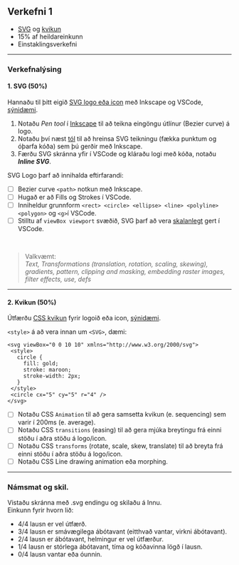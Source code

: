 ## Verkefni 1 

- [SVG](https://github.com/GunnarThorunnarson/FORR3FV05EU/wiki/SVG) og [kvikun](https://github.com/GunnarThorunnarson/FORR3FV05EU/wiki/Kvikun)
- 15% af heildareinkunn
- Einstaklingsverkefni

---

### Verkefnalýsing


#### 1. SVG (50%)
Hannaðu til þitt eigið [SVG logo eða icon](https://m2.material.io/design/iconography/product-icons.html#icon-treatments) með Inkscape og VSCode, [sýnidæmi](https://icons8.com/icons/set/logo). 

1. Notaðu _Pen tool_ í [Inkscape](https://github.com/GunnarThorunnarson/FORR3FV05EU/wiki/Inkscape) til að teikna eingöngu útlínur (Bezier curve) á logo. 
1. Notaðu því næst [tól](https://github.com/GunnarThorunnarson/FORR3FV05EU/wiki/SVG#t%C3%B3l-og-ritlar) til að hreinsa SVG teikningu (fækka punktum og óþarfa kóða) sem þú gerðir með Inkscape. 
1. Færðu SVG skránna yfir í VSCode og kláraðu logi með kóða, notaðu _**Inline SVG**_. 

SVG Logo þarf að innihalda eftirfarandi:

- [ ] Bezier curve `<path>` notkun með Inkscape. 
- [ ] Hugað er að Fills og Strokes í VSCode.
- [ ] Inniheldur grunnform `<rect> <circle> <ellipse> <line> <polyline> <polygon>` og `<g>`í VSCode.
- [ ] Stilltu af `viewBox viewport` svæðið, SVG þarf að vera [skalanlegt](https://css-tricks.com/scale-svg/) gert í VSCode.

<br>

> Valkvæmt:  <br> _Text, Transformations (translation, rotation, scaling, skewing), gradients, pattern, clipping and masking, embedding raster images, filter effects, use, defs_ 

---

#### 2. Kvikun (50%)

Útfærðu [CSS kvikun](https://github.com/GunnarThorunnarson/FORR3FV05EU/wiki/Kvikun#css-kvikun) fyrir logoið eða icon, [sýnidæmi](https://m2.material.io/design/iconography/animated-icons.html#usage). 

`<style>` á að vera innan um `<SVG>`, dæmi: 
 
 ```
 <svg viewBox="0 0 10 10" xmlns="http://www.w3.org/2000/svg">
  <style>
    circle {
      fill: gold;
      stroke: maroon;
      stroke-width: 2px;
    }
  </style>
  <circle cx="5" cy="5" r="4" />
</svg>
 ```

- [ ] Notaðu CSS `Animation` til að gera samsetta kvikun (e. sequencing) sem varir í 200ms (e. average).
- [ ] Notaðu CSS `transitions` (easing) til að gera mjúka breytingu frá einni stöðu í aðra stöðu á logo/icon.
- [ ] Notaðu CSS `transforms` (rotate, scale, skew, translate) til að breyta frá einni stöðu í aðra stöðu á logo/icon. 
- [ ] Notaðu CSS Line drawing animation eða morphing.

---

### Námsmat og skil.
Vistaðu skránna með .svg endingu og skilaðu á Innu. <br>
Einkunn fyrir hvorn lið: 
- 4/4 lausn er vel útfærð.
- 3/4 lausn er smávægilega ábótavant (eitthvað vantar, virkni ábótavant).
- 2/4 lausn er ábótavant, helmingur er vel útfærður.
- 1/4 lausn er stórlega ábótavant, tíma og kóðavinna lögð í lausn.
- 0/4 lausn vantar eða óunnin.
